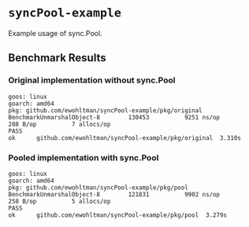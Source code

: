 # `syncPool-example`
Example usage of sync.Pool.

## Benchmark Results

### Original implementation without sync.Pool
```
goos: linux
goarch: amd64
pkg: github.com/ewohltman/syncPool-example/pkg/original
BenchmarkUnmarshalObject-8   	  130453	      9251 ns/op	     288 B/op	       7 allocs/op
PASS
ok  	github.com/ewohltman/syncPool-example/pkg/original	3.310s
```

### Pooled implementation with sync.Pool
```
goos: linux
goarch: amd64
pkg: github.com/ewohltman/syncPool-example/pkg/pool
BenchmarkUnmarshalObject-8   	  121831	      9902 ns/op	     258 B/op	       5 allocs/op
PASS
ok  	github.com/ewohltman/syncPool-example/pkg/pool	3.279s
```